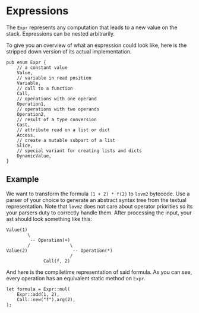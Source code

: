 # Expressions

The `Expr` represents any computation that leads to a new value on the stack. Expressions can be nested arbitrarily.

To give you an overview of what an expression could look like, here is the stripped down version of its actual implementation.

``` rust,no_run
pub enum Expr {
    // a constant value
    Value,
    // variable in read position
    Variable,
    // call to a function
    Call,
    // operations with one operand
    Operation1,
    // operations with two operands
    Operation2,
    // result of a type conversion
    Cast,
    // attribute read on a list or dict
    Access,
    // create a mutable subpart of a list
    Slice,
    // special variant for creating lists and dicts
    DynamicValue,
}
```

## Example

We want to transform the formula `(1 + 2) * f(2)` to `lovm2` bytecode. Use a parser of your choice to generate an abstract syntax tree from the textual representation. Note that `lovm2` does not care about operator priorities so its your parsers duty to correctly handle them. After processing the input, your ast should look something like this:

```
Value(1)
        \
         -- Operation(+)
        /               \
Value(2)                 -- Operation(*)
                        / 
              Call(f, 2)
```

And here is the compiletime representation of said formula. As you can see, every operation has an equivalent static method on `Expr`.

```
let formula = Expr::mul(
    Expr::add(1, 2),
    Call::new("f").arg(2),
);
```
